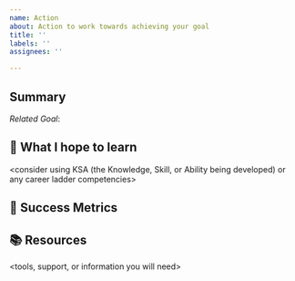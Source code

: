 ```yaml
---
name: Action
about: Action to work towards achieving your goal
title: ''
labels: ''
assignees: ''

---
```


## Summary

<describe this action>

*Related Goal*:

## 🏫 What I hope to learn

<consider using KSA (the Knowledge, Skill, or Ability being developed) or any career ladder competencies>

## 📏 Success Metrics

<what are the expected results from taking this action>

## 📚 Resources

<tools, support, or information you will need>

